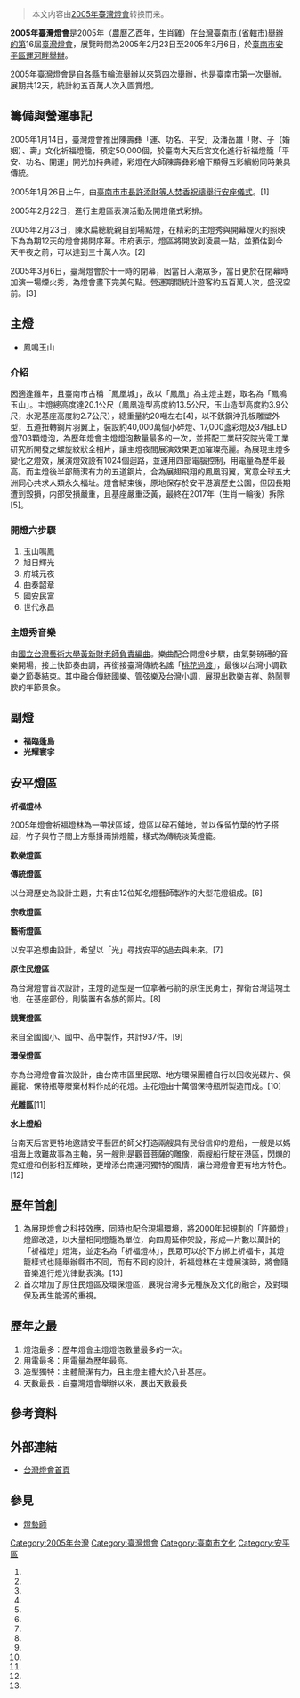 > 本文内容由[2005年臺灣燈會](https://zh.wikipedia.org/wiki/2005年臺灣燈會)转换而来。


**2005年臺灣燈會**是2005年（[農曆](../Page/農曆.md "wikilink")乙酉年，生肖雞）在[台灣](https://zh.wikipedia.org/wiki/台灣 "wikilink")[臺南市 (省轄市)舉辦的第](https://zh.wikipedia.org/wiki/臺南市_\(省轄市\) "wikilink")16屆[臺灣燈會](https://zh.wikipedia.org/wiki/臺灣燈會 "wikilink")，展覽時間為2005年2月23日至2005年3月6日，於[臺南市](https://zh.wikipedia.org/wiki/臺南市 "wikilink")[安平區](https://zh.wikipedia.org/wiki/安平區 "wikilink")[運河畔舉辦](../Page/臺南運河.md "wikilink")。

2005年[臺灣燈會是自各縣市輪流舉辦以來第四次舉辦](https://zh.wikipedia.org/wiki/臺灣燈會 "wikilink")，也是[臺南市第一次舉辦](https://zh.wikipedia.org/wiki/臺南市 "wikilink")。展期共12天，統計約五百萬人次入園賞燈。

## 籌備與營運事記

2005年1月14日，臺灣燈會推出陳壽彝「運、功名、平安」及潘岳雄「財、子（婚姻）、壽」文化祈福燈籠，預定50,000個，於臺南大天后宮文化進行祈福燈籠「平安、功名、開運」開光加持典禮，彩燈在大師陳壽彝彩繪下顯得五彩繽紛同時兼具傳統。

2005年1月26日上午，由[臺南市市長](https://zh.wikipedia.org/wiki/臺南市_\(省轄市\) "wikilink")[許添財等人焚香祝禱舉行安座儀式](https://zh.wikipedia.org/wiki/許添財 "wikilink")。\[1\]

2005年2月22日，進行主燈區表演活動及開燈儀式彩排。

2005年2月23日，陳水扁總統親自到場點燈，在精彩的主燈秀與開幕煙火的照映下為為期12天的燈會揭開序幕。市府表示，燈區將開放到凌晨一點，並預估到今天午夜之前，可以達到三十萬人次。\[2\]

2005年3月6日，臺灣燈會於十一時的閉幕，因當日人潮眾多，當日更於在閉幕時加演一場煙火秀，為燈會畫下完美句點。營運期間統計遊客約五百萬人次，盛況空前。\[3\]

## 主燈

  - 鳳鳴玉山

### 介紹

因適逢雞年，且臺南市古稱「鳳凰城」，故以「鳳凰」為主燈主題，取名為「鳳鳴玉山」。主燈總高度達20.1公尺（鳳凰造型高度約13.5公尺，玉山造型高度約3.9公尺，水泥基座高度約2.7公尺），總重量約20噸左右\[4\]，以不銹鋼沖孔板雕塑外型，五道扭轉鋼片羽翼上，裝設約40,000萬個小碎燈、17,000盞彩燈及37組LED燈703顆燈泡，為歷年燈會主燈燈泡數量最多的一次，並搭配工業研究院光電工業研究所開發之螺旋紋狀全相片，讓主燈夜間展演效果更加璀璨亮麗。為展現主燈多變化之燈效，展演燈效設有1024個迴路，並運用四部電腦控制，用電量為歷年最高。而主燈後半部簡潔有力的五道鋼片，合為展翅飛翔的鳳凰羽翼，寓意全球五大洲同心共求人類永久福址。燈會結束後，原地保存於安平港濱歷史公園，但因長期遭到毀損，内部受損嚴重，且基座嚴重泛黃，最終在2017年（生肖一輪後）拆除\[5\]。

### 開燈六步驟

1.  玉山鳴鳳
2.  旭日輝光
3.  府城元夜
4.  曲奏韶章
5.  國安民富
6.  世代永昌

### 主燈秀音樂

由[國立台灣藝術大學黃新財老師負責編曲](../Page/國立臺灣藝術大學.md "wikilink")。樂曲配合開燈6步驟，由氣勢磅礡的音樂開場，接上快節奏曲調，再銜接臺灣傳統名謠「[桃花過渡](../Page/桃花過渡.md "wikilink")」，最後以台灣小調歡樂之節奏結束。其中融合傳統國樂、管弦樂及台灣小調，展現出歡樂吉祥、熱鬧豐腴的年節景象。

## 副燈

  - **福臨蓬島**
  - **光耀寰宇**

## 安平燈區

**祈福燈林**

2005年燈會祈福燈林為一帶狀區域，燈區以碎石鋪地，並以保留竹葉的竹子搭起，竹子與竹子間上方懸掛兩排燈籠，樣式為傳統淡黃燈籠。

**歡樂燈區**

**傳統燈區**

以台灣歷史為設計主題，共有由12位知名燈藝師製作的大型花燈組成。\[6\]

**宗教燈區**

**藝術燈區**

以安平追想曲設計，希望以「光」尋找安平的過去與未來。\[7\]

**原住民燈區**

為台灣燈會首次設計，主燈的造型是一位拿著弓箭的原住民勇士，捍衛台灣這塊土地，在基座部份，則裝置有各族的照片。\[8\]

**競賽燈區**

來自全國國小、國中、高中製作，共計937件。\[9\]

**環保燈區**

亦為台灣燈會首次設計，由台南市區里民眾、地方環保團體自行以回收光碟片、保麗龍、保特瓶等廢棄材料作成的花燈。主花燈由十萬個保特瓶所製造而成。\[10\]

**光雕區**\[11\]

**水上燈船**

台南天后宮更特地邀請安平藝匠的師父打造兩艘具有民俗信仰的燈船，一艘是以媽祖海上救難故事為主軸，另一艘則是觀音菩薩的雕像，兩艘船行駛在港區，閃爍的霓虹燈和倒影相互輝映，更增添台南運河獨特的風情，讓台灣燈會更有地方特色。\[12\]

## 歷年首創

1.  為展現燈會之科技效應，同時也配合現場環境，將2000年起規劃的「許願燈」燈廊改造，以大量相同燈籠為單位，向四周延伸架設，形成一片數以萬計的「祈福燈」燈海，並定名為「祈福燈林」，民眾可以於下方綁上祈福卡，其燈籠樣式也隨舉辦縣市不同，而有不同的設計，祈福燈林在主燈展演時，將會隨音樂進行燈光律動表演。\[13\]
2.  首次增加了原住民燈區及環保燈區，展現台灣多元種族及文化的融合，及對環保及再生能源的重視。

## 歷年之最

1.  燈泡最多：歷年燈會主燈燈泡數量最多的一次。
2.  用電最多：用電量為歷年最高。
3.  造型獨特：主體簡潔有力，且主燈主體大於八卦基座。
4.  天數最長：自臺灣燈會舉辦以來，展出天數最長

## 參考資料

## 外部連結

  - [台灣燈會首頁](http://163.26.9.13/trip/lantern01.htm)

## 參見

  - [燈藝師](../Page/燈藝師.md "wikilink")

[Category:2005年台灣](https://zh.wikipedia.org/wiki/Category:2005年台灣 "wikilink") [Category:臺灣燈會](https://zh.wikipedia.org/wiki/Category:臺灣燈會 "wikilink") [Category:臺南市文化](https://zh.wikipedia.org/wiki/Category:臺南市文化 "wikilink") [Category:安平區](https://zh.wikipedia.org/wiki/Category:安平區 "wikilink")

1.
2.
3.
4.
5.
6.
7.
8.
9.
10.
11.
12.
13.